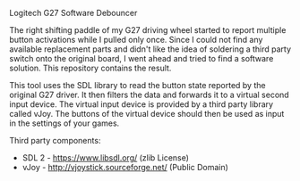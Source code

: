 Logitech G27 Software Debouncer

The right shifting paddle of my G27 driving wheel started to report multiple
button activations while I pulled only once. Since I could not find any
available replacement parts and didn't like the idea of soldering a third
party switch onto the original board, I went ahead and tried to find a
software solution. This repository contains the result.

This tool uses the SDL library to read the button state reported by the
original G27 driver. It then filters the data and forwards it to a virtual
second input device. The virtual input device is provided by a third party
library called vJoy. The buttons of the virtual device should then be
used as input in the settings of your games.

Third party components:
* SDL 2 - https://www.libsdl.org/ (zlib License)
* vJoy - http://vjoystick.sourceforge.net/ (Public Domain)
